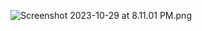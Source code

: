 ![Screenshot 2023-10-29 at 8.11.01 PM.png](..%2F..%2F..%2F..%2Fvar%2Ffolders%2F4y%2F5q0qkz6n5zg4_20nndmgwjkc0000gp%2FT%2FTemporaryItems%2FNSIRD_screencaptureui_I0beTC%2FScreenshot%202023-10-29%20at%208.11.01%20PM.png)